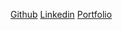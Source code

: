 [Github](https://github.com/kendevops)
[Linkedin](https://linkedin.com/me/kenneth-aladi/)
[Portfolio](http://kendevops.tk)
